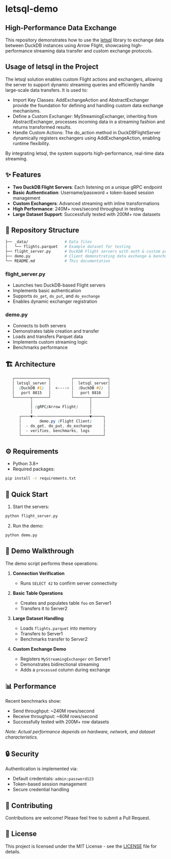 # letsql-demo

## High-Performance Data Exchange

This repository demonstrates how to use the [letsql](https://www.letsql.com/) library to exchange data between DuckDB instances using Arrow Flight, showcasing high-performance streaming data transfer and custom exchange protocols.

## Usage of letsql in the Project

The letsql solution enables custom Flight actions and exchangers, allowing the server to support dynamic streaming queries and efficiently handle large-scale data transfers. It is used to:

- Import Key Classes: AddExchangeAction and AbstractExchanger provide the foundation for defining and handling custom data exchange mechanisms.
- Define a Custom Exchanger: MyStreamingExchanger, inheriting from AbstractExchanger, processes incoming data in a streaming fashion and returns transformed results.
- Handle Custom Actions: The do_action method in DuckDBFlightServer dynamically registers exchangers using AddExchangeAction, enabling runtime flexibility.

By integrating letsql, the system supports high-performance, real-time data streaming.

## ✨ Features

- **Two DuckDB Flight Servers**: Each listening on a unique gRPC endpoint
- **Basic Authentication**: Username/password + token-based session management
- **Custom Exchangers**: Advanced streaming with inline transformations
- **High Performance**: 240M+ rows/second throughput in testing
- **Large Dataset Support**: Successfully tested with 200M+ row datasets

## 📂 Repository Structure

```bash
├── _data/                # Data files
│   └── flights.parquet   # Example dataset for testing
├── flight_server.py      # DuckDB Flight servers with auth & custom protocols
├── demo.py               # Client demonstrating data exchange & benchmarking
└── README.md             # This documentation
```

### flight_server.py

- Launches two DuckDB-based Flight servers
- Implements basic authentication
- Supports `do_get`, `do_put`, and `do_exchange`
- Enables dynamic exchanger registration

### demo.py

- Connects to both servers
- Demonstrates table creation and transfer
- Loads and transfers Parquet data
- Implements custom streaming logic
- Benchmarks performance

## 🏗 Architecture

```scss
   ┌───────────────┐         ┌───────────────┐
   │ letsql_server │         │  letsql_server│
   │  (DuckDB #1)  │  <----> │  (DuckDB #2)  │
   │   port 8815   │         │   port 8816   │
   └───────┬───────┘         └───────┬───────┘
           │                         │
           │ (gRPC/Arrow Flight)     │
           │                         │
      ┌────▼─-───────────────────────▼─────┐
      │        demo.py (Flight Client)     │
      │  - do_get, do_put, do_exchange     │
      │  - verifies, benchmarks, logs      │
      └────────────────────────────────────┘
```

## ⚙️ Requirements

- Python 3.8+
- Required packages:

```bash
pip install -r requirements.txt
```

## 🚀 Quick Start

1. Start the servers:

```bash
python flight_server.py
```

2. Run the demo:

```bash
python demo.py
```

## 📖 Demo Walkthrough

The demo script performs these operations:

1. **Connection Verification**
   - Runs `SELECT 42` to confirm server connectivity

2. **Basic Table Operations**
   - Creates and populates table `foo` on Server1
   - Transfers it to Server2

3. **Large Dataset Handling**
   - Loads `flights.parquet` into memory
   - Transfers to Server1
   - Benchmarks transfer to Server2

4. **Custom Exchange Demo**
   - Registers `MyStreamingExchanger` on Server1
   - Demonstrates bidirectional streaming
   - Adds a `processed` column during exchange

## 📊 Performance

Recent benchmarks show:

- Send throughput: ~240M rows/second
- Receive throughput: ~60M rows/second
- Successfully tested with 200M+ row datasets

*Note: Actual performance depends on hardware, network, and dataset characteristics.*

## 🔒 Security

Authentication is implemented via:

- Default credentials: `admin:password123`
- Token-based session management
- Secure credential handling

## 🤝 Contributing

Contributions are welcome! Please feel free to submit a Pull Request.

## 📝 License

This project is licensed under the MIT License - see the [LICENSE](LICENSE) file for details.
